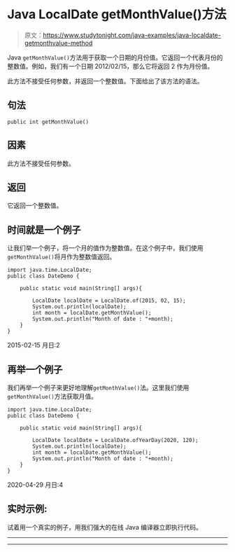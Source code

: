 # Java LocalDate getMonthValue()方法

> 原文：<https://www.studytonight.com/java-examples/java-localdate-getmonthvalue-method>

Java `getMonthValue()`方法用于获取一个日期的月份值。它返回一个代表月份的整数值。例如，我们有一个日期 2012/02/15，那么它将返回 2 作为月份值。

此方法不接受任何参数，并返回一个整数值。下面给出了该方法的语法。

## 句法

```
public int getMonthValue()
```

## 因素

此方法不接受任何参数。

## 返回

它返回一个整数值。

## 时间就是一个例子

让我们举一个例子，将一个月的值作为整数值。在这个例子中，我们使用`getMonthValue()`将月作为整数值返回。

```
import java.time.LocalDate; 
public class DateDemo {

	public static void main(String[] args){  

		LocalDate localDate = LocalDate.of(2015, 02, 15);
		System.out.println(localDate);
		int month = localDate.getMonthValue();
		System.out.println("Month of date : "+month);
	}
}
```

2015-02-15
月日:2

## 再举一个例子

我们再举一个例子来更好地理解`getMonthValue()`法。这里我们使用`getMonthValue()`方法获取月值。

```
import java.time.LocalDate; 
public class DateDemo {

	public static void main(String[] args){  

		LocalDate localDate = LocalDate.ofYearDay(2020, 120);
		System.out.println(localDate);
		int month = localDate.getMonthValue();
		System.out.println("Month of date : "+month);
	}
}
```

2020-04-29
月日:4

## 实时示例:

试着用一个真实的例子，用我们强大的在线 Java 编译器立即执行代码。

* * *

* * *